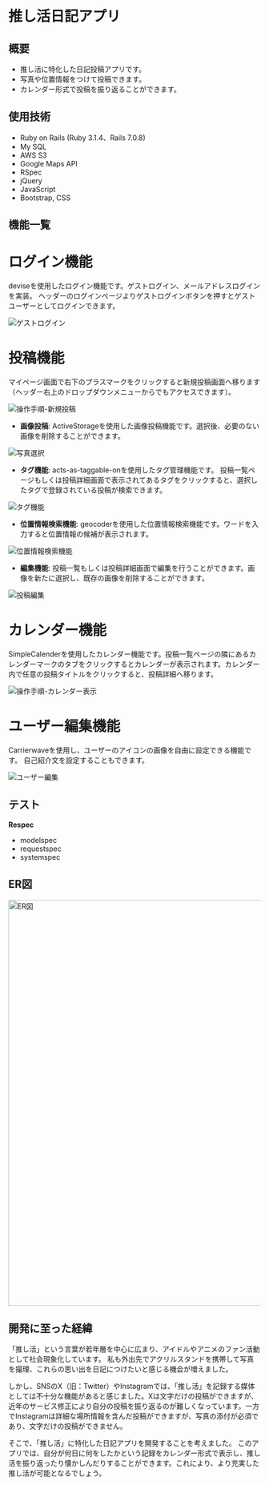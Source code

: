 # 推し活日記アプリ

## 概要

- 推し活に特化した日記投稿アプリです。
- 写真や位置情報をつけて投稿できます。
- カレンダー形式で投稿を振り返ることができます。

## 使用技術

- Ruby on Rails (Ruby 3.1.4、Rails 7.0.8)
- My SQL
- AWS S3
- Google Maps API
- RSpec
- jQuery
- JavaScript
- Bootstrap, CSS

## 機能一覧

# ログイン機能
deviseを使用したログイン機能です。ゲストログイン、メールアドレスログインを実装。
ヘッダーのログインページよりゲストログインボタンを押すとゲストユーザーとしてログインできます。

![ゲストログイン](https://github.com/R-Tsukiyama/oshikatsu-diary/assets/133231418/e18161d6-0e23-453c-bc40-cb2061507949)


# 投稿機能
マイページ画面で右下のプラスマークをクリックすると新規投稿画面へ移ります（ヘッダー右上のドロップダウンメニューからでもアクセスできます）。

![操作手順-新規投稿](https://github.com/R-Tsukiyama/oshikatsu-diary/assets/133231418/7277781a-36f1-4623-b36e-3a0d25e525dc)


- **画像投稿**: 
ActiveStorageを使用した画像投稿機能です。選択後、必要のない画像を削除することができます。

![写真選択](https://github.com/R-Tsukiyama/oshikatsu-diary/assets/133231418/ec44636e-e6c0-4373-b239-dc481b791e0b)


- **タグ機能**:
acts-as-taggable-onを使用したタグ管理機能です。
投稿一覧ページもしくは投稿詳細画面で表示されてあるタグをクリックすると、選択したタグで登録されている投稿が検索できます。

![タグ機能](https://github.com/R-Tsukiyama/oshikatsu-diary/assets/133231418/4f70358e-bfcc-4be8-bda9-3e9300257dd2)


- **位置情報検索機能**:
geocoderを使用した位置情報検索機能です。ワードを入力すると位置情報の候補が表示されます。

![位置情報検索機能](https://github.com/R-Tsukiyama/oshikatsu-diary/assets/133231418/adcedf1d-0862-4021-92db-0af25e4e0700)


- **編集機能**:
投稿一覧もしくは投稿詳細画面で編集を行うことができます。画像を新たに選択し、既存の画像を削除することができます。

![投稿編集](https://github.com/R-Tsukiyama/oshikatsu-diary/assets/133231418/95e1b2f8-ea58-44c5-8fd5-cf5ad9571996)


# カレンダー機能
SimpleCalenderを使用したカレンダー機能です。投稿一覧ページの隣にあるカレンダーマークのタブをクリックするとカレンダーが表示されます。カレンダー内で任意の投稿タイトルをクリックすると、投稿詳細へ移ります。

![操作手順-カレンダー表示](https://github.com/R-Tsukiyama/oshikatsu-diary/assets/133231418/f1d3353b-d17e-4ec1-a592-42ce393055db)


# ユーザー編集機能
Carrierwaveを使用し、ユーザーのアイコンの画像を自由に設定できる機能です。
自己紹介文を設定することもできます。 

![ユーザー編集](https://github.com/R-Tsukiyama/oshikatsu-diary/assets/133231418/aca75da5-328e-4438-8c14-ce82e2275fe9)


## テスト
**Respec**
- modelspec
- requestspec
- systemspec


## ER図
<img width="811" alt="ER図" src="https://github.com/R-Tsukiyama/oshikatsu-diary/assets/133231418/ff8b3aa0-4696-4860-abb5-98eceaa2ad94">


## 開発に至った経緯

「推し活」という言葉が若年層を中心に広まり、アイドルやアニメのファン活動として社会現象化しています。
私も外出先でアクリルスタンドを携帯して写真を撮理、これらの思い出を日記につけたいと感じる機会が増えました。

しかし、SNSのX（旧：Twitter）やInstagramでは、「推し活」を記録する媒体としては不十分な機能があると感じました。Xは文字だけの投稿ができますが、近年のサービス修正により自分の投稿を振り返るのが難しくなっています。一方でInstagramは詳細な場所情報を含んだ投稿ができますが、写真の添付が必須であり、文字だけの投稿ができません。

そこで、「推し活」に特化した日記アプリを開発することを考えました。
このアプリでは、自分が何日に何をしたかという記録をカレンダー形式で表示し、推し活を振り返ったり懐かしんだりすることができます。これにより、より充実した推し活が可能となるでしょう。

